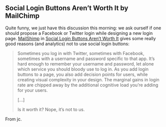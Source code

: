 ## Social Login Buttons Aren’t Worth It by MailChimp

Quite funny, we just have this discussion this morning: we ask ourself if one should propose a Facebook or Twitter login while designing a new login page. [MailShimp][] in [Social Login Buttons Aren’t Worth It][] gives some really good reasons (and analytics) not to use social login buttons:

> Sometimes you log in with Twitter, sometimes with Facebook, sometimes with
> a username and password specific to that app. It’s hard enough to remember 
> your username and password, let alone which service you should bloody use
> to log in. As you add login buttons to a page, you also add decision points
> for users, while creating visual complexity in your design. The marginal 
> gains in login rate are chipped away by the additional cognitive load you’re 
> adding for your users.
>       
> [...] 
>     
> Is it worth it? Nope, it’s not to us.
>     

From jc.

[Social Login Buttons Aren’t Worth It]: http://blog.mailchimp.com/social-login-buttons-arent-worth-it/
[MailShimp]: http://mailchimp.com
